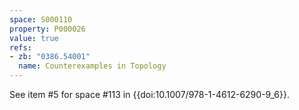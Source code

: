 ```yaml
---
space: S000110
property: P000026
value: true
refs:
- zb: "0386.54001"
  name: Counterexamples in Topology
---
```


See item #5 for space #113 in {{doi:10.1007/978-1-4612-6290-9_6}}.
